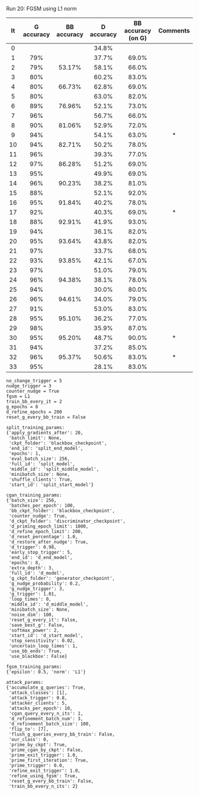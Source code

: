 Run 20: FGSM using L1 norm

| It | G accuracy | BB accuracy | D accuracy | BB accuracy (on G) | Comments |
|:------:|:------:|:------:|:------:|:------:|:-------:|
| 0      |     |       | 34.8%  |       |
| 1      | 79% |       | 37.7% | 69.0% |
| 2      | 79% | 53.17% | 58.1%  | 66.0% |
| 3      | 80% |        | 60.2% | 83.0% |
| 4      | 80% | 66.73% | 62.8%  | 69.0% |
| 5      | 80% |        | 63.0% | 82.0% |
| 6      | 89% | 76.96% | 52.1%  | 73.0% |
| 7      | 96% |        | 56.7% | 66.0% |
| 8      | 90% | 81.06% | 52.9%  | 72.0% |
| 9      | 94% |        | 54.1% | 63.0% | *
| 10     | 94% | 82.71% | 50.2%  | 78.0% |
| 11     | 96% |        | 39.3% | 77.0% |
| 12     | 97% | 86.28% | 51.2%  | 69.0% |
| 13     | 95% |        | 49.9% | 69.0% |
| 14     | 96% | 90.23% | 38.2%  | 81.0% |
| 15     | 88% |        | 52.1% | 92.0% |
| 16     | 95% | 91.84% | 40.2% | 78.0% |
| 17     | 92% |        | 40.3% | 69.0% | *
| 18     | 88% | 92.91% | 41.9% | 93.0% |
| 19     | 94% |        | 36.1% | 82.0% |
| 20     | 95% | 93.64% | 43.8% | 82.0% |
| 21     | 97% |        | 33.7% | 68.0% |
| 22     | 93% | 93.85% | 42.1% | 67.0% |
| 23     | 97% |        | 51.0% | 79.0% |
| 24     | 96% | 94.38% | 38.1% | 78.0% |
| 25     | 94% |        | 30.0% | 80.0% |
| 26     | 96% | 94.61% | 34.0% | 79.0% |
| 27     | 91% |        | 53.0% | 83.0% |
| 28     | 95% | 95.10% | 36.2% | 77.0% |
| 29     | 98% |        | 35.9% | 87.0% |
| 30     | 95% | 95.20% | 48.7% | 90.0% | *
| 31     | 94% |        | 37.2% | 85.0% |
| 32     | 96% | 95.37% | 50.6% | 83.0% | *
| 33     | 95% |        | 28.1% | 83.0% |

```
no_change_trigger = 5
nudge_trigger = 3
counter_nudge = True
fgsm = L1
train_bb_every_it = 2
g_epochs = 8
d_refine_epochs = 200
reset_g_every_bb_train = False
```

```
split_training_params:
{'apply_gradients_after': 20,
 'batch_limit': None,
 'ckpt_folder': 'blackbox_checkpoint',
 'end_id': 'split_end_model',
 'epochs': 1,
 'eval_batch_size': 256,
 'full_id': 'split_model',
 'middle_id': 'split_middle_model',
 'minibatch_size': None,
 'shuffle_clients': True,
 'start_id': 'split_start_model'}

cgan_training_params:
{'batch_size': 256,
 'batches_per_epoch': 100,
 'bb_ckpt_folder': 'blackbox_checkpoint',
 'counter_nudge': True,
 'd_ckpt_folder': 'discriminator_checkpoint',
 'd_priming_epoch_limit': 1000,
 'd_refine_epoch_limit': 200,
 'd_reset_percentage': 1.0,
 'd_restore_after_nudge': True,
 'd_trigger': 0.98,
 'early_stop_trigger': 5,
 'end_id': 'd_end_model',
 'epochs': 8,
 'extra_depth': 3,
 'full_id': 'd_model',
 'g_ckpt_folder': 'generator_checkpoint',
 'g_nudge_probability': 0.2,
 'g_nudge_trigger': 3,
 'g_trigger': 1.01,
 'loop_times': 0,
 'middle_id': 'd_middle_model',
 'minibatch_size': None,
 'noise_dim': 100,
 'reset_g_every_it': False,
 'save_best_g': False,
 'softmax_power': 2,
 'start_id': 'd_start_model',
 'stop_sensitivity': 0.02,
 'uncertain_loop_times': 1,
 'use_bb_ends': True,
 'use_blackbox': False}

fgsm_training_params:
{'epsilon': 0.5, 'norm': 'L1'}

attack_params:
{'accumulate_g_queries': True,
 'attack_classes': [1],
 'attack_trigger': 0.8,
 'attacker_clients': 5,
 'attacks_per_epoch': 10,
 'cgan_query_every_n_its': 1,
 'd_refinement_batch_num': 3,
 'd_refinement_batch_size': 100,
 'flip_to': [7],
 'flush_g_queries_every_bb_train': False,
 'our_class': 0,
 'prime_by_ckpt': True,
 'prime_cgan_by_ckpt': False,
 'prime_exit_trigger': 1.0,
 'prime_first_iteration': True,
 'prime_trigger': 0.0,
 'refine_exit_trigger': 1.0,
 'refine_using_fgsm': True,
 'reset_g_every_bb_train': False,
 'train_bb_every_n_its': 2}
```